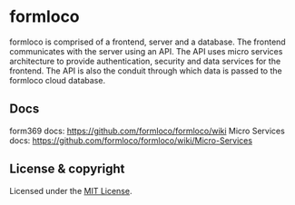 # formloco

formloco is comprised of a frontend, server and a database. The frontend communicates with the server using an API. The API uses micro services architecture to provide authentication, security and data services for the frontend. The API is also the conduit through which data is passed to the formloco cloud database.



## Docs

form369 docs: https://github.com/formloco/formloco/wiki
Micro Services docs: https://github.com/formloco/formloco/wiki/Micro-Services
​
## License & copyright

Licensed under the [MIT License](LICENSE).
